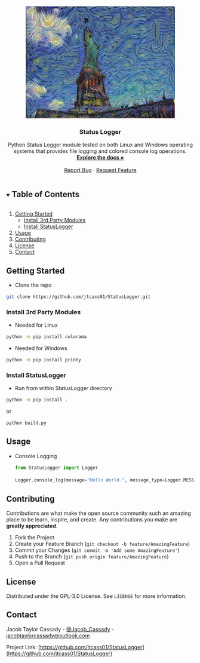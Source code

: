 <!-- PROJECT LOGO -->
<br />
<p align="center">
  <a href="https://github.com/jtcass01/StatusLogger">
    <img src="images/StatueOfLiberty_StarryNightVanGogh_ImageTransfer.png" alt="Logo">
  </a>

  <h3 align="center">Status Logger</h3>

  <p align="center">
    Python Status Logger module tested on both Linux and Windows operating systems that provides file logging and colored console log operations.
    <br />
    <a href="https://github.com/jtcass01/StatusLogger"><strong>Explore the docs »</strong></a>
    <br />
    <br />
    <a href="https://github.com/jtcass01/StatusLogger/issues">Report Bug</a>
    ·
    <a href="https://github.com/jtcass01/StatusLogger/issues">Request Feature</a>
  </p>
</p>


<!-- TABLE OF CONTENTS -->
<details open="open">
  <summary><h2 style="display: inline-block">Table of Contents</h2></summary>
  <ol>
    <li>
      <a href="#getting-started">Getting Started</a>
      <ul>
        <li><a href="#install-3rd-party-modules">Install 3rd Party Modules</a></li>
        <li><a href="#install-statuslogger">Install StatusLogger</a></li>
      </ul>
    </li>
    <li><a href="#usage">Usage</a></li>
    <li><a href="#contributing">Contributing</a></li>
    <li><a href="#license">License</a></li>
    <li><a href="#contact">Contact</a></li>
  </ol>
</details>


<!-- GETTING STARTED -->
## Getting Started
- Clone the repo
```Bash
git clone https://github.com/jtcass01/StatusLogger.git
```

### Install 3rd Party Modules
- Needed for Linux
```Bash
python -m pip install colorama
```
- Needed for Windows
```Bash
python -m pip install printy
```

### Install StatusLogger
- Run from within StatusLogger directory
```Bash
python -m pip install .
```
or
```Bash
python build.py
```

<!-- USAGE EXAMPLES -->
## Usage

- Console Logging
  ```Python
  from StatusLogger import Logger
  
  Logger.console_log(message="Hello World.", message_type=Logger.MESSAGE_TYPE.SUCCESS)
  ```

<!-- CONTRIBUTING -->
## Contributing

Contributions are what make the open source community such an amazing place to be learn, inspire, and create. Any contributions you make are **greatly appreciated**.

1. Fork the Project
2. Create your Feature Branch (`git checkout -b feature/AmazingFeature`)
3. Commit your Changes (`git commit -m 'Add some AmazingFeature'`)
4. Push to the Branch (`git push origin feature/AmazingFeature`)
5. Open a Pull Request

<!-- LICENSE -->
## License

Distributed under the GPL-3.0 License. See `LICENSE` for more information.


<!-- CONTACT -->
## Contact

Jacob Taylor Cassady - [@Jacob_Cassady](https://twitter.com/Jacob_Cassady) - jacobtaylorcassady@outlook.com

Project Link: [https://github.com/jtcass01/StatusLogger](https://github.com/jtcass01/StatusLogger)
